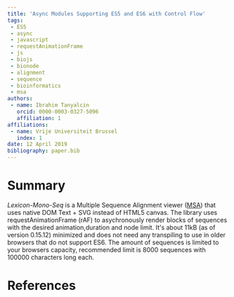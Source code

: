 ```yaml
---
title: 'Async Modules Supporting ES5 and ES6 with Control Flow'
tags:
 - ES5
 - async
 - javascript
 - requestAnimationFrame
 - js
 - biojs
 - bionode
 - alignment
 - sequence
 - bioinformatics
 - msa
authors:
 - name: Ibrahim Tanyalcin
   orcid: 0000-0003-0327-5096
   affiliation: 1
affiliations:
 - name: Vrije Universiteit Brussel
   index: 1
date: 12 April 2019
bibliography: paper.bib
---
```


# Summary

*Lexicon-Mono-Seq* is a Multiple Sequence Alignment viewer ([MSA](https://en.wikipedia.org/wiki/Multiple_sequence_alignment)) that uses native DOM Text + SVG instead of HTML5 canvas.
The library uses requestAnimationFrame (rAF) to asychronously render blocks of sequences with the desired animation,duration and node limit.
It's about 11kB (as of version 0.15.12) minimized and does not need any transpiling to use in older browsers that do not support ES6.
The amount of sequences is limited to your browsers capacity, recommended limit is 8000 sequences with 100000 characters long each.

# References